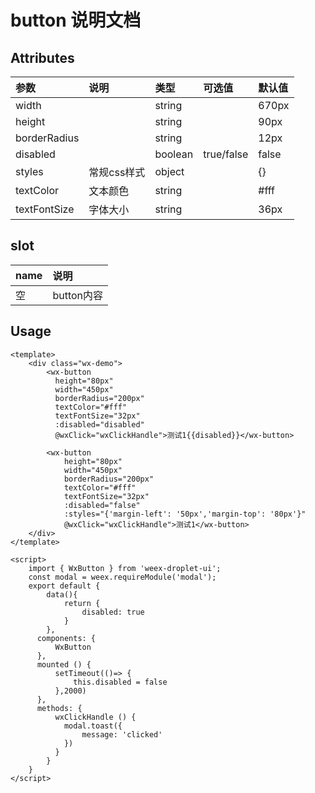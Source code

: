 # button 说明文档

## Attributes

| 参数 | 说明 | 类型 | 可选值 | 默认值 |
| :--- | :--- | :--- | :--- | :--- |
| width |  | string |  | 670px |
| height |  | string |  | 90px |
| borderRadius |  | string |  | 12px |
| disabled |  | boolean | true/false | false |
| styles | 常规css样式 | object |  | {} |
| textColor | 文本颜色 | string |  | \#fff |
| textFontSize | 字体大小 | string |  | 36px |

## slot

| name | 说明 |
| :--- | :--- |
| 空 | button内容 |

## Usage

```
<template>
    <div class="wx-demo">
        <wx-button 
          height="80px"
          width="450px"
          borderRadius="200px"
          textColor="#fff"
          textFontSize="32px"
          :disabled="disabled"
          @wxClick="wxClickHandle">测试1{{disabled}}</wx-button>

        <wx-button 
            height="80px"
            width="450px"
            borderRadius="200px"
            textColor="#fff"
            textFontSize="32px"
            :disabled="false"
            :styles="{'margin-left': '50px','margin-top': '80px'}"
            @wxClick="wxClickHandle">测试1</wx-button>
    </div>
</template>

<script>
    import { WxButton } from 'weex-droplet-ui';
    const modal = weex.requireModule('modal');
    export default {
        data(){
            return {
                disabled: true
            }
        },
      components: {
          WxButton 
      },
      mounted () {
          setTimeout(()=> {
              this.disabled = false
          },2000)
      },
      methods: {
          wxClickHandle () {
            modal.toast({
                message: 'clicked'
            })
          }
        }
    }
</script>
```



